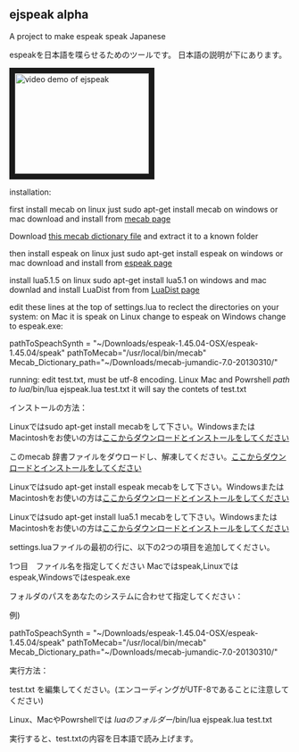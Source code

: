 ## ejspeak alpha
A project to make espeak speak Japanese

espeakを日本語を喋らせるためのツールです。
日本語の説明が下にあります。

<a href="http://www.youtube.com/watch?feature=player_embedded&v=ixYcMDkbw10
" target="_blank"><img src="http://img.youtube.com/vi/ixYcMDkbw10/0.jpg" 
alt="video demo of ejspeak" width="240" height="180" border="10" /></a>

installation:

first install mecab on linux just sudo apt-get install mecab on windows or mac download and install from [mecab page](http://taku910.github.io/mecab/)


Download [this mecab dictionary file](https://www.mediafire.com/?bveu874fswy6pph)
and extract it to a known folder

then install espeak on linux just sudo apt-get install espeak on windows or mac download and install from [espeak page](http://espeak.sourceforge.net)


install lua5.1.5 on linux sudo apt-get install lua5.1 on windows and mac downlad and install LuaDist from from [LuaDist page](http://luadist.org)


edit these lines at the top of settings.lua to reclect the directories on your system: 
on Mac it is speak on Linux change to espeak on Windows change to espeak.exe:

pathToSpeachSynth = "~/Downloads/espeak-1.45.04-OSX/espeak-1.45.04/speak"
pathToMecab="/usr/local/bin/mecab"
Mecab_Dictionary_path="~/Downloads/mecab-jumandic-7.0-20130310/"



running:
edit test.txt, must be utf-8 encoding.
Linux Mac and Powrshell *path to lua*/bin/lua ejspeak.lua test.txt
it will say the contets of test.txt

インストールの方法：


Linuxではsudo apt-get install mecabをして下さい。WindowsまたはMacintoshをお使いの方は[ここからダウンロードとインストールをしてください](http://taku910.github.io/mecab/)

このmecab 辞書ファイルをダウロードし、解凍してください。[ここからダウンロードとインストールをしてください](https://www.mediafire.com/?bveu874fswy6pph)

Linuxではsudo apt-get install espeak mecabをして下さい。WindowsまたはMacintoshをお使いの方は[ここからダウンロードとインストールをしてください](http://espeak.sourceforge.net)

Linuxではsudo apt-get install lua5.1 mecabをして下さい。WindowsまたはMacintoshをお使いの方は[ここからダウンロードとインストールをしてください](http://luadist.org)


settings.luaファイルの最初の行に、以下の2つの項目を追加してください。
 
1つ目　ファイル名を指定してください
Macではspeak,Linuxではespeak,Windowsではespeak.exe

フォルダのパスをあなたのシステムに合わせて指定してください：
 
例)

pathToSpeachSynth = "~/Downloads/espeak-1.45.04-OSX/espeak-1.45.04/speak"
pathToMecab="/usr/local/bin/mecab"
Mecab_Dictionary_path="~/Downloads/mecab-jumandic-7.0-20130310/"

実行方法：

test.txt を編集してください。(エンコーディングがUTF-8であることに注意してください)

Linux、MacやPowrshellでは *luaのフォルダー*/bin/lua ejspeak.lua test.txt

実行すると、test.txtの内容を日本語で読み上げます。
